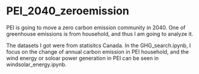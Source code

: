 # PEI_2040_zeroemission
PEI is going to move a zero carbon emission community in 2040. One of greenhouse emissions is from household, and thus I am going to analyze it.

The datasets I got were from statisitcs Canada. In the GHG_search.ipynb, I focus on the change of annual carbon emission in PEI household, and the wind energy or soloar power generation in PEI can be seen in windsolar_energy.ipynb.
